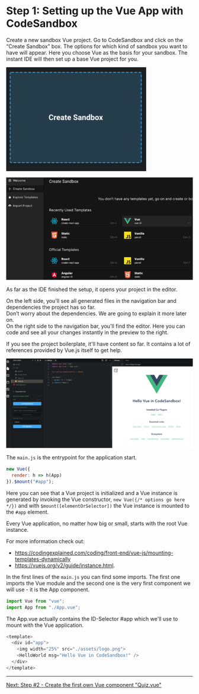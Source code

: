 # Step 1: Setting up the Vue App with CodeSandbox

Create a new sandbox Vue project. Go to CodeSandbox and click on the “Create Sandbox” box. The options for which kind of sandbox you want to have will appear. Here you choose Vue as the basis for your sandbox. The instant IDE will then set up a base Vue project for you.

![Create new Sandbox](img/create-new-sandbox.png)

![Choose template in Sandbox](img/create-new-sandbox2.png)

As far as the IDE finished the setup, it opens your project in the editor.

On the left side, you'll see all generated files in the navigation bar and dependencies the project has so far.  
Don’t worry about the dependencies. We are going to explain it more later on.  
On the right side to the navigation bar, you'll find the editor. Here you can code and see all your changes instantly in the preview to the right.  

If you see the project boilerplate, it'll have content so far. It contains a lot of references provided by Vue.js itself to get help.

![Brand new Vue Project in Sandbox](img/the-new-project-sandbox.png)


The `main.js` is the entrypoint for the application start.

```javascript
new Vue({
  render: h => h(App)
}).$mount("#app");
````

Here you can see that a Vue project is initialized and a Vue instance is generated by invoking the Vue constructor, `new Vue({/* options go here */})` and with `$mount([elementOrSelector])` the Vue instance is mounted to the `#app` element.

Every Vue application, no matter how big or small, starts with the root Vue instance.

For more information check out:
- https://codingexplained.com/coding/front-end/vue-js/mounting-templates-dynamically
- https://vuejs.org/v2/guide/instance.html.

In the first lines of the `main.js` you can find some imports. The first one imports the Vue module and the second one is the very first component we will use - it is the App component.

```javascript
import Vue from "vue";
import App from "./App.vue";
```

The App.vue actually contains the ID-Selector #app which we'll use to mount with the Vue application.

```javascript
<template>
  <div id="app">
    <img width="25%" src="./assets/logo.png">
    <HelloWorld msg="Hello Vue in CodeSandbox!" />
  </div>
</template>

```

---

[Next: Step #2 - Create the first own Vue component "Quiz.vue"](step2.md)

